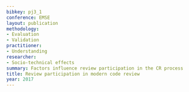 ```yaml
---
bibkey: pj3_1
conference: EMSE
layout: publication
methodology:
- Evaluation
- Validation
practitioner:
- Understanding
researcher:
- Socio-technical effects
summary: Factors influence review participation in the CR process
title: Review participation in modern code review
year: 2017
---
```

